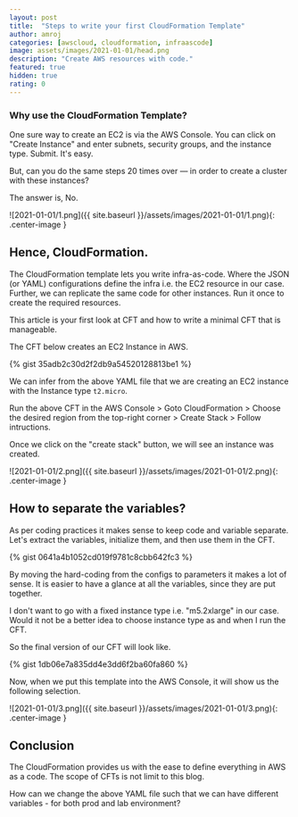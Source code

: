 ```yaml
---
layout: post
title:  "Steps to write your first CloudFormation Template"
author: amroj
categories: [awscloud, cloudformation, infraascode]
image: assets/images/2021-01-01/head.png
description: "Create AWS resources with code."
featured: true
hidden: true
rating: 0
---
```


### Why use the CloudFormation Template?

One sure way to create an EC2 is via the AWS Console. You can click on "Create Instance" and enter subnets, security groups, and the instance type. Submit. It's easy.

But, can you do the same steps 20 times over — in order to create a cluster with these instances? 

The answer is, No.

![2021-01-01/1.png]({{ site.baseurl }}/assets/images/2021-01-01/1.png){: .center-image }

## Hence, CloudFormation.

The CloudFormation template lets you write infra-as-code. Where the JSON (or YAML) configurations define the infra i.e. the EC2 resource in our case. Further, we can replicate the same code for other instances. Run it once to create the required resources.

This article is your first look at CFT and how to write a minimal CFT that is manageable.

The CFT below creates an EC2 Instance in AWS.

{% gist 35adb2c30d2f2db9a54520128813be1 %}

We can infer from the above YAML file that we are creating an EC2 instance with the Instance type `t2.micro`. 

Run the above CFT in the AWS Console > Goto CloudFormation > Choose the desired region from the top-right corner > Create Stack > Follow intructions.

Once we click on the "create stack" button, we will see an instance was created.

![2021-01-01/2.png]({{ site.baseurl }}/assets/images/2021-01-01/2.png){: .center-image }

## How to separate the variables?

As per coding practices it makes sense to keep code and variable separate. Let's extract the variables, initialize them, and then use them in the CFT.

{% gist 0641a4b1052cd019f9781c8cbb642fc3 %}

By moving the hard-coding from the configs to parameters it makes a lot of sense. It is easier to have a glance at all the variables, since they are put together.

I don't want to go with a fixed instance type i.e. "m5.2xlarge" in our case. Would it not be a better idea to choose instance type as and when I run the CFT.

So the final version of our CFT will look like.

{% gist 1db06e7a835dd4e3dd6f2ba60fa860 %}

Now, when we put this template into the AWS Console, it will show us the following selection.

![2021-01-01/3.png]({{ site.baseurl }}/assets/images/2021-01-01/3.png){: .center-image }

## Conclusion

The CloudFormation provides us with the ease to define everything in AWS as a code. The scope of CFTs is not limit to this blog.

How can we change the above YAML file such that we can have different variables - for both prod and lab environment?